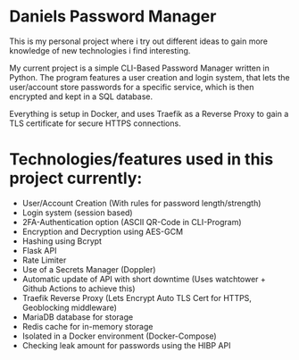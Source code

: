 # Daniels Password Manager

This is my personal project where i try out different ideas to gain more knowledge of new technologies i find interesting.

My current project is a simple CLI-Based Password Manager written in Python. The program features a user creation and login system, that lets the user/account store passwords for a specific service, which is then encrypted and kept in a SQL database.

Everything is setup in Docker, and uses Traefik as a Reverse Proxy to gain a TLS certificate for secure HTTPS connections.

# Technologies/features used in this project currently:

- User/Account Creation (With rules for password length/strength)
- Login system (session based)
- 2FA-Authentication option (ASCII QR-Code in CLI-Program)
- Encryption and Decryption using AES-GCM
- Hashing using Bcrypt
- Flask API
- Rate Limiter
- Use of a Secrets Manager (Doppler)
- Automatic update of API with short downtime (Uses watchtower + Github Actions to achieve this)
- Traefik Reverse Proxy (Lets Encrypt Auto TLS Cert for HTTPS, Geoblocking middleware)
- MariaDB database for storage
- Redis cache for in-memory storage
- Isolated in a Docker environment (Docker-Compose)
- Checking leak amount for passwords using the HIBP API